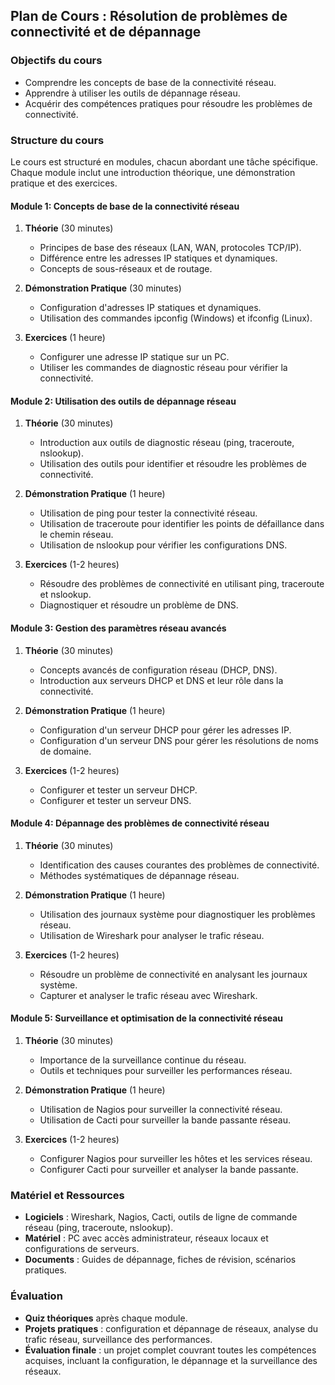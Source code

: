 ## Plan de Cours : Résolution de problèmes de connectivité et de dépannage

### Objectifs du cours
- Comprendre les concepts de base de la connectivité réseau.
- Apprendre à utiliser les outils de dépannage réseau.
- Acquérir des compétences pratiques pour résoudre les problèmes de connectivité.

### Structure du cours
Le cours est structuré en modules, chacun abordant une tâche spécifique. Chaque module inclut une introduction théorique, une démonstration pratique et des exercices.

#### Module 1: Concepts de base de la connectivité réseau
1. **Théorie** (30 minutes)
   - Principes de base des réseaux (LAN, WAN, protocoles TCP/IP).
   - Différence entre les adresses IP statiques et dynamiques.
   - Concepts de sous-réseaux et de routage.

2. **Démonstration Pratique** (30 minutes)
   - Configuration d'adresses IP statiques et dynamiques.
   - Utilisation des commandes ipconfig (Windows) et ifconfig (Linux).

3. **Exercices** (1 heure)
   - Configurer une adresse IP statique sur un PC.
   - Utiliser les commandes de diagnostic réseau pour vérifier la connectivité.

#### Module 2: Utilisation des outils de dépannage réseau
1. **Théorie** (30 minutes)
   - Introduction aux outils de diagnostic réseau (ping, traceroute, nslookup).
   - Utilisation des outils pour identifier et résoudre les problèmes de connectivité.

2. **Démonstration Pratique** (1 heure)
   - Utilisation de ping pour tester la connectivité réseau.
   - Utilisation de traceroute pour identifier les points de défaillance dans le chemin réseau.
   - Utilisation de nslookup pour vérifier les configurations DNS.

3. **Exercices** (1-2 heures)
   - Résoudre des problèmes de connectivité en utilisant ping, traceroute et nslookup.
   - Diagnostiquer et résoudre un problème de DNS.

#### Module 3: Gestion des paramètres réseau avancés
1. **Théorie** (30 minutes)
   - Concepts avancés de configuration réseau (DHCP, DNS).
   - Introduction aux serveurs DHCP et DNS et leur rôle dans la connectivité.

2. **Démonstration Pratique** (1 heure)
   - Configuration d'un serveur DHCP pour gérer les adresses IP.
   - Configuration d'un serveur DNS pour gérer les résolutions de noms de domaine.

3. **Exercices** (1-2 heures)
   - Configurer et tester un serveur DHCP.
   - Configurer et tester un serveur DNS.

#### Module 4: Dépannage des problèmes de connectivité réseau
1. **Théorie** (30 minutes)
   - Identification des causes courantes des problèmes de connectivité.
   - Méthodes systématiques de dépannage réseau.

2. **Démonstration Pratique** (1 heure)
   - Utilisation des journaux système pour diagnostiquer les problèmes réseau.
   - Utilisation de Wireshark pour analyser le trafic réseau.

3. **Exercices** (1-2 heures)
   - Résoudre un problème de connectivité en analysant les journaux système.
   - Capturer et analyser le trafic réseau avec Wireshark.

#### Module 5: Surveillance et optimisation de la connectivité réseau
1. **Théorie** (30 minutes)
   - Importance de la surveillance continue du réseau.
   - Outils et techniques pour surveiller les performances réseau.

2. **Démonstration Pratique** (1 heure)
   - Utilisation de Nagios pour surveiller la connectivité réseau.
   - Utilisation de Cacti pour surveiller la bande passante réseau.

3. **Exercices** (1-2 heures)
   - Configurer Nagios pour surveiller les hôtes et les services réseau.
   - Configurer Cacti pour surveiller et analyser la bande passante.

### Matériel et Ressources
- **Logiciels** : Wireshark, Nagios, Cacti, outils de ligne de commande réseau (ping, traceroute, nslookup).
- **Matériel** : PC avec accès administrateur, réseaux locaux et configurations de serveurs.
- **Documents** : Guides de dépannage, fiches de révision, scénarios pratiques.

### Évaluation
- **Quiz théoriques** après chaque module.
- **Projets pratiques** : configuration et dépannage de réseaux, analyse du trafic réseau, surveillance des performances.
- **Évaluation finale** : un projet complet couvrant toutes les compétences acquises, incluant la configuration, le dépannage et la surveillance des réseaux.

 